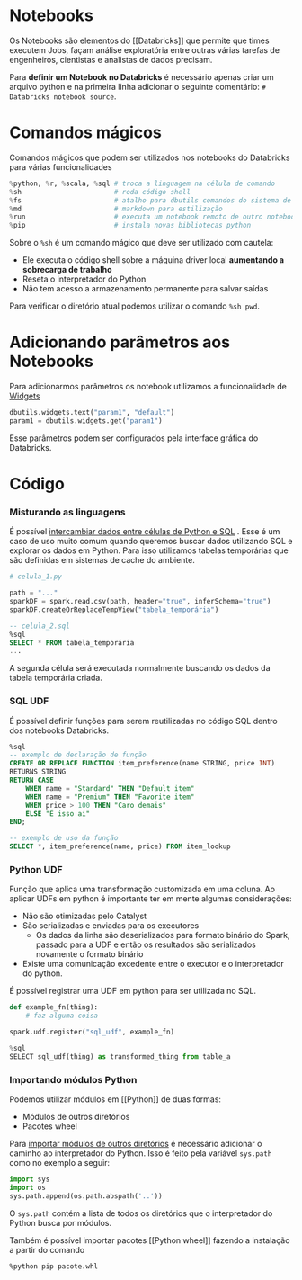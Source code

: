 # Notebooks

Os Notebooks são elementos do [[Databricks]] que permite que times executem Jobs, façam análise exploratória entre outras várias tarefas de engenheiros, cientistas e analistas de dados precisam.

Para **definir um Notebook no Databricks** é necessário apenas criar um arquivo python e na primeira linha adicionar o seguinte comentário: `# Databricks notebook source`.

# Comandos mágicos

Comandos mágicos que podem ser utilizados nos notebooks do Databricks para várias funcionalidades

```python
%python, %r, %scala, %sql # troca a linguagem na célula de comando
%sh                       # roda código shell
%fs                       # atalho para dbutils comandos do sistema de arquivos
%md                       # markdown para estilização
%run                      # executa um notebook remoto de outro notebook
%pip                      # instala novas bibliotecas python
```

Sobre o `%sh` é um comando mágico que deve ser utilizado com cautela:
- Ele executa o código shell sobre a máquina driver local **aumentando a sobrecarga de trabalho**
- Reseta o interpretador do Python
- Não tem acesso a armazenamento permanente para salvar saídas

Para verificar o diretório atual podemos utilizar o comando `%sh pwd`.

# Adicionando parâmetros aos Notebooks

Para adicionarmos parâmetros os notebook utilizamos a funcionalidade de [Widgets](https://docs.databricks.com/pt/notebooks/widgets.html)

```python
​​dbutils.widgets.text("param1", "default")
param1 = dbutils.widgets.get("param1")
```

Esse parâmetros podem ser configurados pela interface gráfica do Databricks.

# Código

### Misturando as linguagens

É possível [intercambiar dados entre células de Python e SQL](https://docs.databricks.com/en/notebooks/notebooks-code.html#explore-sql-cell-results-in-python-notebooks-using-python) . Esse é um caso de uso muito comum quando queremos buscar dados utilizando SQL e explorar os dados em Python. Para isso utilizamos tabelas temporárias que são definidas em sistemas de cache do ambiente.

```python
# celula_1.py

path = "..."
sparkDF = spark.read.csv(path, header="true", inferSchema="true")
sparkDF.createOrReplaceTempView("tabela_temporária")
```

```sql
-- celula_2.sql
%sql
SELECT * FROM tabela_temporária
...
```

A segunda célula será executada normalmente buscando os dados da tabela temporária criada.
### SQL UDF

É possível definir funções para serem reutilizadas no código SQL dentro dos notebooks Databricks.

```sql
%sql
-- exemplo de declaração de função
CREATE OR REPLACE FUNCTION item_preference(name STRING, price INT)
RETURNS STRING
RETURN CASE
	WHEN name = "Standard" THEN "Default item"
	WHEN name = "Premium" THEN "Favorite item"
	WHEN price > 100 THEN "Caro demais"
	ELSE "É isso ai"
END;

-- exemplo de uso da função
SELECT *, item_preference(name, price) FROM item_lookup
```

### Python UDF

Função que aplica uma transformação customizada em uma coluna. Ao aplicar UDFs em python é importante ter em mente algumas considerações:

- Não são otimizadas pelo Catalyst
- São serializadas e enviadas para os executores
	- Os dados da linha são deserializados para formato binário do Spark, passado para a UDF e então os resultados são serializados novamente o formato binário
- Existe uma comunicação excedente entre o executor e o interpretador do python.

É possível registrar uma UDF em python para ser utilizada no SQL.

```python
def example_fn(thing):
	# faz alguma coisa

spark.udf.register("sql_udf", example_fn)

%sql
SELECT sql_udf(thing) as transformed_thing from table_a
```

### Importando módulos Python

Podemos utilizar módulos em [[Python]] de duas formas:

- Módulos de outros diretórios
- Pacotes wheel

Para [importar módulos de outros diretórios](https://docs.databricks.com/pt/files/workspace-modules.html#import-python-and-r-modules) é necessário adicionar o caminho ao interpretador do Python. Isso é feito pela variável `sys.path` como no exemplo a seguir:

```python
import sys
import os
sys.path.append(os.path.abspath('..'))
```

O `sys.path` contém a lista de todos os diretórios que o interpretador do Python busca por módulos. 

Também é possível importar pacotes [[Python wheel]] fazendo a instalação a partir do comando 

```
%python pip pacote.whl
```